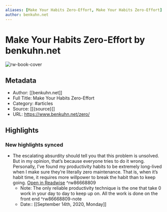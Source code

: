 ```yaml
---
aliases: [Make Your Habits Zero-Effort, Make Your Habits Zero-Effort]
author: benkuhn.net
---
```

# Make Your Habits Zero-Effort by benkuhn.net

![rw-book-cover](https://readwise-assets.s3.amazonaws.com/static/images/article4.6bc1851654a0.png)

## Metadata
- Author: [[benkuhn.net]]
- Full Title: Make Your Habits Zero-Effort
- Category: #articles
- Source: [[{source}]]
- URL: https://www.benkuhn.net/zero/

## Highlights
### New highlights synced
- The escalating absurdity should tell you that this problem is unsolved. But in my opinion, that’s because everyone tries to do it wrong. Personally, I’ve found my productivity habits to be extremely long-lived when I make sure they’re literally zero maintenance. That is, when it’s habit time, it requires more willpower to break the habit than to keep going. [Open in Readwise](https://readwise.io/open/86668809) ^rw86668809
    - Note: The only reliable productivity technique is the one that take 0 work in your day to day to keep up on. All the work is done on the front end ^rw86668809-note
    - Date:: [[September 14th, 2020, Monday]]
